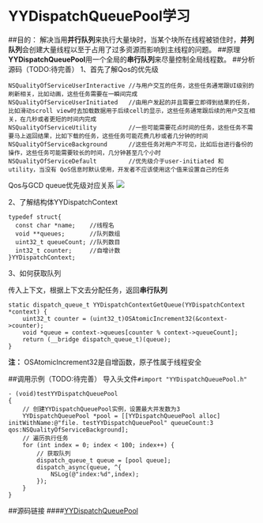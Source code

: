# YYDispatchQueuePool学习

##目的：
解决当用**并行队列**来执行大量块时，当某个块所在线程被锁住时，**并列队列**会创建大量线程以至于占用了过多资源而影响到主线程的问题。
##原理
**YYDispatchQueuePool**用一个全局的**串行队列**来尽量控制全局线程数。
##分析源码（TODO:待完善）
1、首先了解Qos的优先级

~~~objc
NSQualityOfServiceUserInteractive //与用户交互的任务，这些任务通常跟UI级别的刷新相关，比如动画，这些任务需要在一瞬间完成
NSQualityOfServiceUserInitiated   //由用户发起的并且需要立即得到结果的任务，比如滑动scroll view时去加载数据用于后续cell的显示，这些任务通常跟后续的用户交互相关，在几秒或者更短的时间内完成
NSQualityOfServiceUtility         //一些可能需要花点时间的任务，这些任务不需要马上返回结果，比如下载的任务，这些任务可能花费几秒或者几分钟的时间 
NSQualityOfServiceBackground      //这些任务对用户不可见，比如后台进行备份的操作，这些任务可能需要较长的时间，几分钟甚至几个小时 
NSQualityOfServiceDefault         //优先级介于user-initiated 和 utility，当没有 QoS信息时默认使用，开发者不应该使用这个值来设置自己的任务
~~~

Qos与GCD queue优先级对应关系
![](http://upload-images.jianshu.io/upload_images/458529-74ed8a8b44ba56e5.png?imageMogr2/auto-orient/strip%7CimageView2/2/w/1240)

2、了解结构体YYDispatchContext

~~~objc
typedef struct{ 
  const char *name;    //线程名
  void **queues;       //队列数组
  uint32_t queueCount; //队列数目
  int32_t counter;     //自增计数
}YYDispatchContext;
~~~

3、如何获取队列

传入上下文，根据上下文去分配任务，返回**串行队列**

~~~objc
static dispatch_queue_t YYDispatchContextGetQueue(YYDispatchContext *context) {
    uint32_t counter = (uint32_t)OSAtomicIncrement32(&context->counter);
    void *queue = context->queues[counter % context->queueCount];
    return (__bridge dispatch_queue_t)(queue);
}
~~~

**注：** OSAtomicIncrement32是自增函数，原子性属于线程安全

##调用示例（TODO:待完善）
导入头文件```#import "YYDispatchQueuePool.h"```

~~~objc
- (void)testYYDispatchQueuePool
{
    // 创建YYDispatchQueuePool实例，设置最大并发数为3
    YYDispatchQueuePool *pool = [[YYDispatchQueuePool alloc] initWithName:@"file. testYYDispatchQueuePool" queueCount:3 qos:NSQualityOfServiceBackground];
    // 遍历执行任务
    for (int index = 0; index < 100; index++) {
        // 获取队列
        dispatch_queue_t queue = [pool queue];
        dispatch_async(queue, ^{
            NSLog(@"index:%d",index);
        });
    }
}
~~~

##源码链接
####[YYDispatchQueuePool](https://github.com/ibireme/YYDispatchQueuePool)
